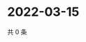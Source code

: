 # 2022-03-15

共 0 条

<!-- BEGIN WEIBO -->
<!-- 最后更新时间 Tue Mar 15 2022 15:12:42 GMT+0800 (China Standard Time) -->

<!-- END WEIBO -->
